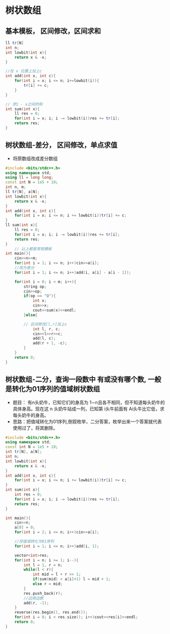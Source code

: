 <!--
 * @Author: zzzzztw
 * @Date: 2023-09-06 08:35:04
 * @LastEditors: Do not edit
 * @LastEditTime: 2023-09-06 09:25:36
 * @FilePath: /myLearning/算法/leetcode/树状数组.md
-->
# 树状数组

## 基本模板， 区间修改，区间求和
```cpp
ll tr[N]
int n;
int lowbit(int x){
    return x & -x;
}

//在 x 位置上加上c
int add(int x, int c){
    for(int i = x; i <= n; i+=lowbit(i)){
        tr[i] += c;
    }
}

// 求1 - x之间的和
int sum(int x){
    ll res = 0;
    for(int i = x; i; i -= lowbit(i))res += tr[i];
    return res;
}
```

## 树状数组-差分， 区间修改，单点求值
* 将原数组改成差分数组
```cpp
#include <bits/stdc++.h>
using namespace std;
using ll = long long;
const int N = 1e5 + 10;
int n, m;
ll tr[N], a[N];
int lowbit(int x){
    return x & -x;
}
int add(int x, int c){
    for(int i = x; i <= n; i += lowbit(i))tr[i] += c;
}
ll sum(int x){
    ll res = 0;
    for(int i = x; i; i -= lowbit(i))res += tr[i];
    return res;
}
    // 以上都是常规模板
int main(){
    cin>>n>>m;
    for(int i = 1; i <= n; i++)cin>>a[i];
    //改为差分
    for(int i = 1; i <= n; i++)add(i, a[i] - a[i - 1]);

    for(int i = 0; i < m; i++){
        string op;
        cin>>op;
        if(op == "Q"){
            int x;
            cin>>x;
            cout<<sum(x)<<endl;
        }else{

        // 区间修改[l,r]加上c
            int l, r, c;
            cin>>l>>r>>c;
            add(l, c);
            add(r + 1, -c);
        }
    }
    return 0;
}

```

## 树状数组-二分，查询一段数中 有或没有哪个数, 一般是转化为01序列的值域树状数组


* 题目： 有n头奶牛，已知它们的身高为 1∼n且各不相同，但不知道每头奶牛的具体身高。现在这 n
 头奶牛站成一列，已知第 i头牛前面有 Ai头牛比它低，求每头奶牛的身高。
* 思路：把值域转化为01序列,倒叙枚举，二分答案，枚举出来一个答案就代表使用过了，将其删除。
```cpp
#include <bits/stdc++.h>
using namespace std;
const int N = 1e5 + 10;
int tr[N], a[N];
int n;
int lowbit(int x){
    return x & -x;
}
int add(int x, int c){
    for(int i = x; i <= n; i += lowbit(i))tr[i] += c;
}
int sum(int x){
    int res = 0;
    for(int i = x; i; i -= lowbit(i))res += tr[i];
    return res;
}

int main(){
    cin>>n;
    a[0] = 0;
    for(int i = 2; i <= n; i++)cin>>a[i];

    //将值域转化为01序列
    for(int i = 1; i <= n; i++)add(i, 1);

    vector<int>res;
    for(int i = n; i >= 1; i--){
        int l = 1, r = n;
        while(l < r){
            int mid = l + r >> 1;
            if(sum(mid) < a[i]+1) l = mid + 1;
            else r = mid;
        }
        res.push_back(r);
        //边用边删
        add(r, -1);
    }
    reverse(res.begin(), res.end());
    for(int i = 0; i < res.size(); i++)cout<<res[i]<<endl;
    return 0;
}

```